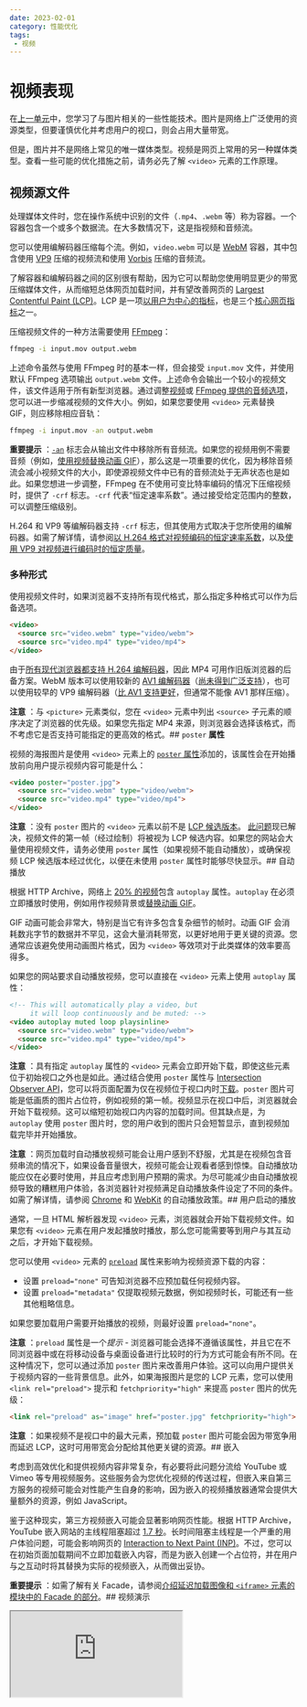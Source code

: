 ```yaml
---
date: 2023-02-01
category: 性能优化
tags:
 - 视频
---
```

# 视频表现

在[上一单元](/web/performance/image-performance)中，您学习了与图片相关的一些性能技术。图片是网络上广泛使用的资源类型，但要谨慎优化并考虑用户的视口，则会占用大量带宽。

但是，图片并不是网络上常见的唯一媒体类型。视频是网页上常用的另一种媒体类型。查看一些可能的优化措施之前，请务必先了解 `<video>` 元素的工作原理。

## 视频源文件

处理媒体文件时，您在操作系统中识别的文件（`.mp4`、`.webm` 等）称为容器。一个容器包含一个或多个数据流。在大多数情况下，这是指视频和音频流。

您可以使用编解码器压缩每个流。例如，`video.webm` 可以是 [WebM](https://www.webmproject.org/) 容器，其中包含使用 [VP9](https://en.wikipedia.org/wiki/VP9) 压缩的视频流和使用 [Vorbis](https://en.wikipedia.org/wiki/Vorbis) 压缩的音频流。

了解容器和编解码器之间的区别很有帮助，因为它可以帮助您使用明显更少的带宽压缩媒体文件，从而缩短总体网页加载时间，并有望改善网页的 [Largest Contentful Paint (LCP)](https://web.dev/articles/lcp)。LCP 是一项[以用户为中心的指标](https://web.dev/articles/user-centric-performance-metrics)，也是三个[核心网页指标](https://web.dev/articles/vitals)之一。

压缩视频文件的一种方法需要使用 [FFmpeg](https://ffmpeg.org/)：

```bash
ffmpeg -i input.mov output.webm
```

上述命令虽然与使用 FFmpeg 时的基本一样，但会接受 `input.mov` 文件，并使用默认 FFmpeg 选项输出 `output.webm` 文件。上述命令会输出一个较小的视频文件，该文件适用于所有新型浏览器。通过调整[视频](https://ffmpeg.org/ffmpeg.html#Video-Options)或 [FFmpeg 提供的音频选项](https://ffmpeg.org/ffmpeg.html#Audio-Options)，您可以进一步缩减视频的文件大小。例如，如果您要使用 `<video>` 元素替换 GIF，则应移除相应音轨：

```bash
ffmpeg -i input.mov -an output.webm
```

**重要提示** ：[`-an`](https://ffmpeg.org/ffmpeg.html#Audio-Options) 标志会从输出文件中移除所有音频流。如果您的视频用例不需要音频（例如，[使用视频替换动画 GIF](https://web.dev/articles/replace-gifs-with-videos)），那么这是一项重要的优化，因为移除音频流会减小视频文件的大小，即使源视频文件中已有的音频流处于无声状态也是如此。如果您想进一步调整，FFmpeg 在不使用可变比特率编码的情况下压缩视频时，提供了 `-crf` 标志。`-crf` 代表“恒定速率系数”。通过接受给定范围内的整数，可以调整压缩级别。

H.264 和 VP9 等编解码器支持 `-crf` 标志，但其使用方式取决于您所使用的编解码器。如需了解详情，请参阅[以 H.264 格式对视频编码的恒定速率系数](https://trac.ffmpeg.org/wiki/Encode/H.264#crf)，以及[使用 VP9 对视频进行编码时的恒定质量](https://trac.ffmpeg.org/wiki/Encode/VP9#constantq)。

### 多种形式

使用视频文件时，如果浏览器不支持所有现代格式，那么指定多种格式可以作为后备选项。

```html
<video>
  <source src="video.webm" type="video/webm">
  <source src="video.mp4" type="video/mp4">
</video>
```

由于[所有现代浏览器都支持 H.264 编解码器](https://caniuse.com/mpeg4)，因此 MP4 可用作旧版浏览器的后备方案。WebM 版本可以使用较新的 [AV1 编解码器](https://en.wikipedia.org/wiki/AV1)（[尚未得到广泛支持](https://caniuse.com/av1)），也可以使用较早的 VP9 编解码器（[比 AV1 支持更好](https://caniuse.com/webm)，但通常不能像 AV1 那样压缩）。

**注意** ：与 `<picture>` 元素类似，您在 `<video>` 元素中列出 `<source>` 子元素的顺序决定了浏览器的优先级。如果您先指定 MP4 来源，则浏览器会选择该格式，而不考虑它是否支持可能指定的更高效的格式。## `poster` **属性**

视频的海报图片是使用 `<video>` 元素上的 [`poster` 属性](https://developer.mozilla.org/docs/Web/HTML/Element/video#attr-poster)添加的，该属性会在开始播放前向用户提示视频内容可能是什么：

```html
<video poster="poster.jpg">
  <source src="video.webm" type="video/webm">
  <source src="video.mp4" type="video/mp4">
</video>
```

**注意** ：没有 `poster` 图片的 `<video>` 元素以前不是 [LCP 候选版本](https://web.dev/articles/lcp#what-elements-are-considered)。 [此问题](https://bugs.chromium.org/p/chromium/issues/detail?id=1289664)现已解决，视频文件的第一帧（经过绘制）将被视为 LCP 候选内容。如果您的网站会大量使用视频文件，请务必使用 `poster` 属性（如果视频不能自动播放），或确保视频 LCP 候选版本经过优化，以便在未使用 `poster` 属性时能够尽快显示。## 自动播放

根据 HTTP Archive，网络上 [20% 的视频](https://almanac.httparchive.org/en/2022/media#fig-37)包含 `autoplay` 属性。`autoplay` 在必须立即播放时使用，例如用作视频背景或[替换动画 GIF](https://web.dev/articles/replace-gifs-with-videos)。

GIF 动画可能会非常大，特别是当它有许多包含复杂细节的帧时。动画 GIF 会消耗数兆字节的数据并不罕见，这会大量消耗带宽，以更好地用于更关键的资源。您通常应该避免使用动画图片格式，因为 `<video>` 等效项对于此类媒体的效率要高得多。

如果您的网站要求自动播放视频，您可以直接在 `<video>` 元素上使用 `autoplay` 属性：

```html
<!-- This will automatically play a video, but
     it will loop continuously and be muted: -->
<video autoplay muted loop playsinline>
  <source src="video.webm" type="video/webm">
  <source src="video.mp4" type="video/mp4">
</video>
```

**注意** ：具有指定 `autoplay` 属性的 `<video>` 元素会立即开始下载，即使这些元素位于初始视口之外也是如此。通过结合使用 `poster` 属性与 [Intersection Observer API](https://developer.mozilla.org/docs/Web/API/Intersection_Observer_API)，您可以将页面配置为仅在视频位于视口内时[下载](https://web.dev/articles/lazy-loading-video#video-gif-replacement)。`poster` 图片可能是低画质的图片占位符，例如视频的第一帧。视频显示在视口中后，浏览器就会开始下载视频。这可以缩短初始视口内内容的加载时间。但其缺点是，为 `autoplay` 使用 `poster` 图片时，您的用户收到的图片只会短暂显示，直到视频加载完毕并开始播放。

**注意** ：网页加载时自动播放视频可能会让用户感到不舒服，尤其是在视频包含音频串流的情况下，如果设备音量很大，视频可能会让观看者感到惊悚。自动播放功能应仅在必要时使用，并且应考虑到用户预期的需求。为尽可能减少由自动播放视频导致的糟糕用户体验，各浏览器针对视频满足自动播放条件设定了不同的条件。如需了解详情，请参阅 [Chrome](https://developer.chrome.com/blog/autoplay/) 和 [WebKit](https://webkit.org/blog/7734/auto-play-policy-changes-for-macos/) 的自动播放政策。## 用户启动的播放

通常，一旦 HTML 解析器发现 `<video>` 元素，浏览器就会开始下载视频文件。如果您有 `<video>` 元素在用户发起播放时播放，那么您可能需要等到用户与其互动之后，才开始下载视频。

您可以使用 `<video>` 元素的 [`preload`](https://developer.mozilla.org/docs/Web/HTML/Element/video#attr-preload) 属性来影响为视频资源下载的内容：

* 设置 `preload="none"` 可告知浏览器不应预加载任何视频内容。
* 设置 `preload="metadata"` 仅提取视频元数据，例如视频时长，可能还有一些其他粗略信息。

如果您要加载用户需要开始播放的视频，则最好设置 `preload="none"`。

**注意** ：`preload` 属性是一个*提示* - 浏览器可能会选择不遵循该属性，并且它在不同浏览器中或在将移动设备与桌面设备进行比较时的行为方式可能会有所不同。在这种情况下，您可以通过添加 `poster` 图片来改善用户体验。这可以向用户提供关于视频内容的一些背景信息。此外，如果海报图片是您的 LCP 元素，您可以使用 `<link rel="preload">` 提示和 `fetchpriority="high"` 来提高 `poster` 图片的优先级：

```html
<link rel="preload" as="image" href="poster.jpg" fetchpriority="high">
```

**注意** ：如果视频不是视口中的最大元素，预加载 `poster` 图片可能会因为带宽争用而延迟 LCP，这时可用带宽会分配给其他更关键的资源。## 嵌入

考虑到高效优化和提供视频内容非常复杂，有必要将此问题分流给 YouTube 或 Vimeo 等专用视频服务。这些服务会为您优化视频的传送过程，但嵌入来自第三方服务的视频可能会对性能产生自身的影响，因为嵌入的视频播放器通常会提供大量额外的资源，例如 JavaScript。

鉴于这种现实，第三方视频嵌入可能会显著影响网页性能。根据 HTTP Archive，YouTube 嵌入网站的主线程阻塞超过 [1.7 秒](https://almanac.httparchive.org/en/2022/third-parties#fig-8)。长时间阻塞主线程是一个严重的用户体验问题，可能会影响网页的 [Interaction to Next Paint (INP)](https://web.dev/articles/inp)。不过，您可以在初始页面加载期间不立即加载嵌入内容，而是为嵌入创建一个占位符，并在用户与之互动时将其替换为实际的视频嵌入，从而做出妥协。

**重要提示** ：如需了解有关 Facade，请参阅[介绍延迟加载图像和 `<iframe>` 元素的模块中的 Facade 的部分](/web/performance/lazy-load-images-and-iframe-elements#facades)。## 视频演示

<iframe allow="camera; clipboard-read; clipboard-write; encrypted-media; geolocation; microphone; midi" loading="lazy" src="https://glitch.com/embed/#!/embed/learn-performance-video?attributionHidden=true&amp;sidebarCollapsed=true&amp;previewSize=100" data-darkreader-inline-border-top="" data-darkreader-inline-border-right="" data-darkreader-inline-border-bottom="" data-darkreader-inline-border-left="" data-title="学习效果视频"></iframe>
